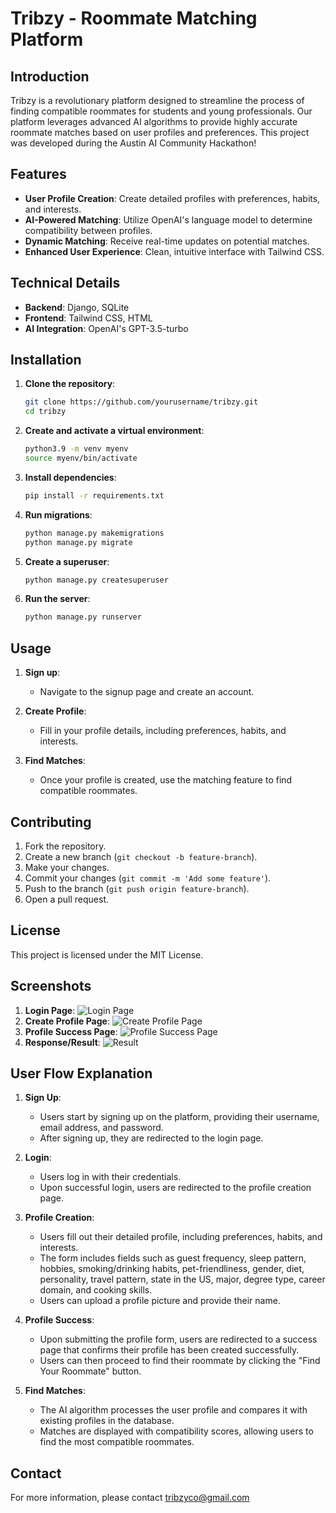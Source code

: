 # Tribzy - Roommate Matching Platform

## Introduction
Tribzy is a revolutionary platform designed to streamline the process of finding compatible roommates for students and young professionals. Our platform leverages advanced AI algorithms to provide highly accurate roommate matches based on user profiles and preferences. This project was developed during the Austin AI Community Hackathon!

## Features
- **User Profile Creation**: Create detailed profiles with preferences, habits, and interests.
- **AI-Powered Matching**: Utilize OpenAI's language model to determine compatibility between profiles.
- **Dynamic Matching**: Receive real-time updates on potential matches.
- **Enhanced User Experience**: Clean, intuitive interface with Tailwind CSS.

## Technical Details
- **Backend**: Django, SQLite
- **Frontend**: Tailwind CSS, HTML
- **AI Integration**: OpenAI's GPT-3.5-turbo

## Installation
1. **Clone the repository**:
    ```sh
    git clone https://github.com/yourusername/tribzy.git
    cd tribzy
    ```

2. **Create and activate a virtual environment**:
    ```sh
    python3.9 -m venv myenv
    source myenv/bin/activate
    ```

3. **Install dependencies**:
    ```sh
    pip install -r requirements.txt
    ```

4. **Run migrations**:
    ```sh
    python manage.py makemigrations
    python manage.py migrate
    ```

5. **Create a superuser**:
    ```sh
    python manage.py createsuperuser
    ```

6. **Run the server**:
    ```sh
    python manage.py runserver
    ```

## Usage
1. **Sign up**:
    - Navigate to the signup page and create an account.

2. **Create Profile**:
    - Fill in your profile details, including preferences, habits, and interests.

3. **Find Matches**:
    - Once your profile is created, use the matching feature to find compatible roommates.

## Contributing
1. Fork the repository.
2. Create a new branch (`git checkout -b feature-branch`).
3. Make your changes.
4. Commit your changes (`git commit -m 'Add some feature'`).
5. Push to the branch (`git push origin feature-branch`).
6. Open a pull request.

## License
This project is licensed under the MIT License.

## Screenshots
1. **Login Page**:
   ![Login Page](Tribzy-Login.png)
2. **Create Profile Page**:
   ![Create Profile Page](Tribzy-Profile.png)
3. **Profile Success Page**:
   ![Profile Success Page](Tribzy_Profile_Success.png)
4. **Response/Result**:
   ![Result](Tribzy-Result.png)

## User Flow Explanation
1. **Sign Up**:
    - Users start by signing up on the platform, providing their username, email address, and password.
    - After signing up, they are redirected to the login page.

2. **Login**:
    - Users log in with their credentials.
    - Upon successful login, users are redirected to the profile creation page.

3. **Profile Creation**:
    - Users fill out their detailed profile, including preferences, habits, and interests.
    - The form includes fields such as guest frequency, sleep pattern, hobbies, smoking/drinking habits, pet-friendliness, gender, diet, personality, travel pattern, state in the US, major, degree type, career domain, and cooking skills.
    - Users can upload a profile picture and provide their name.

4. **Profile Success**:
    - Upon submitting the profile form, users are redirected to a success page that confirms their profile has been created successfully.
    - Users can then proceed to find their roommate by clicking the "Find Your Roommate" button.

5. **Find Matches**:
    - The AI algorithm processes the user profile and compares it with existing profiles in the database.
    - Matches are displayed with compatibility scores, allowing users to find the most compatible roommates.

## Contact
For more information, please contact tribzyco@gmail.com


